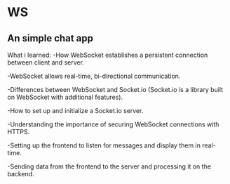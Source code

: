# WS

## An simple chat app

What i learned:
-How WebSocket establishes a persistent connection between client and server.

-WebSocket allows real-time, bi-directional communication.

-Differences between WebSocket and Socket.io (Socket.io is a library built on WebSocket with additional features).

-How to set up and initialize a Socket.io server.

-Understanding the importance of securing WebSocket connections with HTTPS.

-Setting up the frontend to listen for messages and display them in real-time.

-Sending data from the frontend to the server and processing it on the backend.
